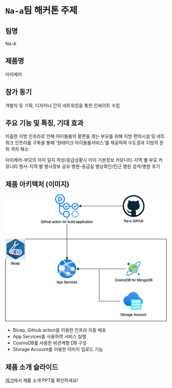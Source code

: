 # `Na-a`팀 해커톤 주제

## 팀명

Na-A

## 제품명

아이케어

## 참가 동기

개발자 및 기획, 디자이너 간의 네트워킹을 통한 인싸이트 수립

## 주요 기능 및 특징, 기대 효과
미흡한 지방 인프라로 인해 아이돌봄의 불편을 겪는 부모를 위해 지방 편의시설 및
네트워크 인프라를 구축을 통해 '원테이크 아이돌봄서비스'를 제공하여 수도권과 지방의
문화 격차 해소 

아이케어-부모의 아이 일지 작성/응급상황시 아이 기본정보
커뮤니티-지역 별 부모 커뮤니티
행사-지역 별 행사정보 공유
병원-응급실 병상확인/인근 병원 검색/병원 후기

## 제품 아키텍처 (이미지)

![image](./images/architecture.png)
- Bicep, Github action을 이용한 인프라 자동 배포
- App Services를 사용하여 서비스 실행
- CosmoDB를 사용한 비관계형 DB 구성
- Storage Account를 이용한 이미지 업로드 기능

## 제품 소개 슬라이드
[여기](./decks/na-a.pptx)에서 제품 소개 PPT를 확인하세요!
